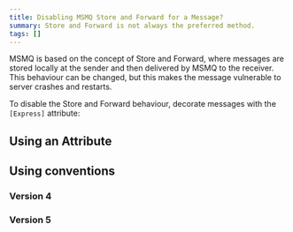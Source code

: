```yaml
---
title: Disabling MSMQ Store and Forward for a Message?
summary: Store and Forward is not always the preferred method.
tags: []
---
```


MSMQ is based on the concept of Store and Forward, where messages are stored locally at the sender and then delivered by MSMQ to the receiver. This behaviour can be changed, but this makes the message vulnerable to server crashes and restarts.

To disable the Store and Forward behaviour, decorate messages with the `[Express]` attribute:

## Using an Attribute

<!-- import ExpressMessageAttributeV4 -->

## Using conventions

### Version 4

<!-- import ExpressMessageConventionV4 -->

### Version 5

<!-- import ExpressMessageConventionV5 -->
